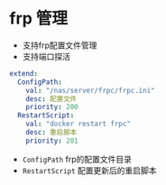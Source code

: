 #  frp 管理

- 支持frp配置文件管理
- 支持端口探活


```yaml
extend:
  ConfigPath:
    val: "/nas/server/frpc/frpc.ini"
    desc: 配置文件
    priority: 200
  RestartScript:
    val: "docker restart frpc"
    desc: 重启脚本
    priority: 201

```
- `ConfigPath` frp的配置文件目录
- `RestartScript` 配置更新后的重启脚本

